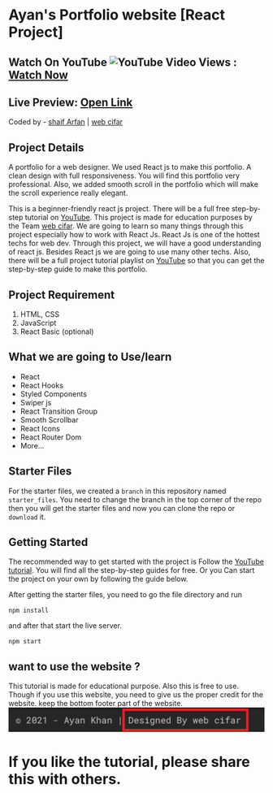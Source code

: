 # Ayan's Portfolio website [React Project]

## Watch On YouTube ![YouTube Video Views](https://img.shields.io/youtube/views/esC2k9z7w2U?style=social) : [Watch Now][youtubelink]

## Live Preview: [Open Link][preview]

Coded by - [shaif Arfan](http://instagram.com/shaifarfan08) | [web cifar](http://webcifar.com)

[](screenshot.png)

## Project Details

A portfolio for a web designer. We used React js to make this portfolio. A clean design with full responsiveness. You will find this portfolio very professional. Also, we added smooth scroll in the portfolio which will make the scroll experience really elegant.

This is a beginner-friendly react js project. There will be a full free step-by-step tutorial on [YouTube][youtubelink]. This project is made for education purposes by the Team [web cifar][webcifarwebsite]. We are going to learn so many things through this project especially how to work with React Js. React Js is one of the hottest techs for web dev. Through this project, we will have a good understanding of react js. Besides React js we are going to use many other techs. Also, there will be a full project tutorial playlist on [YouTube][youtubelink] so that you can get the step-by-step guide to make this portfolio.

## Project Requirement

1. HTML, CSS
1. JavaScript
1. React Basic (optional)

## What we are going to Use/learn

- React
- React Hooks
- Styled Components
- Swiper js
- React Transition Group
- Smooth Scrollbar
- React Icons
- React Router Dom
- More...

## Starter Files

For the starter files, we created a `branch` in this repository named `starter_files`. You need to change the branch in the top corner of the repo then you will get the starter files and now you can clone the repo or `download` it.

## Getting Started

The recommended way to get started with the project is Follow the [YouTube tutorial][youtubelink]. You will find all the step-by-step guides for free. Or you Can start the project on your own by following the guide below.

After getting the starter files, you need to go the file directory and run

```shell
npm install
```

and after that start the live server.

```shell
npm start
```

## want to use the website ?

This tutorial is made for educational purpose. Also this is free to use. Though if you use this website, you need to give us the proper credit for the website. keep the bottom footer part of the website.
![](./ReadMeImages/designedByWebCifar.png)

# If you like the tutorial, please share this with others.

[preview]: https://ayans-portfolio.netlify.app/
[youtubelink]: https://www.youtube.com/playlist?list=PLRv_Gd5w9e7mO-lGxKkNSWiAlsiZHnQYY
[webcifarwebsite]: https://webcifar.com
